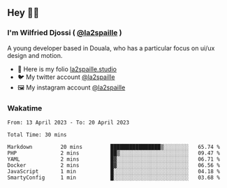 ## Hey 👋🏾
### I'm Wilfried Djossi ( <a href="https://twitter.com/la2spaille/" target="_blank">@la2spaille</a> )
A young developer based in Douala, who has a particular focus on ui/ux design and motion.

- 🎨 Here is my folio [la2spaille.studio](https://la2spaille.studio/)
- 🐦 My twitter account [@la2spaille](https://twitter.com/la2spaille/)
- 🖼 My instagram account [@la2spaille](https://www.instagram.com/la2spaille/)

### Wakatime
<!--START_SECTION:waka-->

```text
From: 13 April 2023 - To: 20 April 2023

Total Time: 30 mins

Markdown         20 mins         ████████████████▒░░░░░░░░   65.74 %
PHP              2 mins          ██▒░░░░░░░░░░░░░░░░░░░░░░   09.47 %
YAML             2 mins          █▓░░░░░░░░░░░░░░░░░░░░░░░   06.71 %
Docker           2 mins          █▓░░░░░░░░░░░░░░░░░░░░░░░   06.56 %
JavaScript       1 min           █░░░░░░░░░░░░░░░░░░░░░░░░   04.18 %
SmartyConfig     1 min           █░░░░░░░░░░░░░░░░░░░░░░░░   03.68 %
```

<!--END_SECTION:waka-->
<!--
**la2spaille/la2spaille** is a ✨ _special_ ✨ repository because its `README.md` (this file) appears on your GitHub profile.

Here are some ideas to get you started:

- 🔭 I’m currently working on ...
- 🌱 I’m currently learning ...
- 👯 I’m looking to collaborate on ...
- 🤔 I’m looking for help with ...
- 💬 Ask me about ...
- 📫 How to reach me: ...
- 😄 Pronouns: ...
- ⚡ Fun fact: ...
-->
